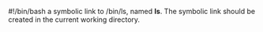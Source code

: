 #!/bin/bash
a symbolic link to /bin/ls, named __ls__. The symbolic link should be created in the current working directory.
